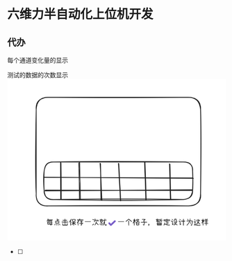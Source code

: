 # 六维力半自动化上位机开发

## 代办

每个通道变化量的显示

测试的数据的次数显示
![image.png](https://raw.githubusercontent.com/Spongzi/note-gen-image-sync/master/2025-04/663f3272-8d05-4e63-a342-efb2fa92bc0f.png)

* [ ]

